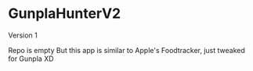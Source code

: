 # GunplaHunterV2
Version 1

Repo is empty
But this app is similar to Apple's Foodtracker, just tweaked for Gunpla XD
